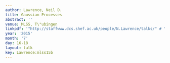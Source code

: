 ```yaml
---
author: Lawrence, Neil D.
title: Gaussian Processes
abstract: ''
venue: MLSS, T\"ubingen
linkpdf: '"http://staffwww.dcs.shef.ac.uk/people/N.Lawrence/talks/" # "gp_mlss15b.pdf"'
year: '2015'
month: '7'
day: 16-18
layout: talk
key: Lawrence:mlss15b
---
```

